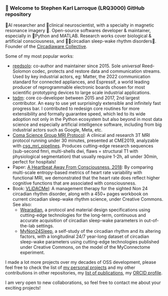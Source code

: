 ### 👋 Welcome to Stephen Karl Larroque (LRQ3000) GitHub repository

🤖AI researcher and 🧠clinical neuroscientist, with a specialty in magnetic resonance imagery 🔎. Open-source softwares developer & maintainer, especially in 🐍Python and MATLAB. Research works cover biological & artificial consciousness, and 🛌🏽circadian sleep-wake rhythm disorders🌙. Founder of the [Circadiaware Collective](https://github.com/circadiaware).

Some of my most popular works:
* [reedsolo](https://github.com/tomerfiliba-org/reedsolomon): co-author and maintainer since 2015. Sole *universal* Reed-Solomon codec, protects and restore data and communication streams. Used by key industrial actors, eg: Matter, the 2022 communication standard for connected appliances, and Espressif, a world leading producer of reprogrammable electronic boards chosen for most scientific prototyping devices to large scale industrial applications.
* [tqdm](https://github.com/tqdm/tqdm): core co-developer between 2015 and 2017, 2nd largest contributor. An easy to use yet surprisingly extensible and infinitely fast progress bar. I contributed to redesign core routines for more extensibility and formally guarantee speed, which led to its wide adoption not only in the Python ecosystem but also beyond in most data science and especially artificial intelligence software, including from big industrial actors such as Google, Meta, etc.
* [Coma Science Group MRI Protocol](https://github.com/lrq3000/mri_protocol): A clinical and research 3T MRI protocol running under 30 minutes, presented at CME2019, analyzable with [csg_mri_pipelines](https://github.com/lrq3000/csg_mri_pipelines). Produces cutting-edge research sequences (sub-second fmri, multi-shells dwi, flaws = structural T1 with physiological segmentation) that usually require 1-2h, all under 30min, perfect for hospitals!
* Paper: [A Heartbeat Away From Consciousness, 2018](https://pubmed.ncbi.nlm.nih.gov/30258400/): By comparing multi-scale entropy-based metrics of heart rate variability with functional MRI, we demonstrated that the heart rate does reflect higher cognitive functions that are associated with consciousness.
* Book: [VLiDACMel](https://circadiaware.github.io/VLiDACMel-entrainment-therapy-non24/SleepNon24VLiDACMel.html): A management therapy for the sighted Non 24 circadian rhythm disorder, along with a 450+ pages workbook on current circadian sleep-wake rhythm science, under Creative Commons. See also:
  * [Wearadian](https://github.com/Circadiaware/wearadian), a protocol and material design specifications using cutting-edge technologies for the long-term, continuous and accurate acquisition of circadian sleep-wake parameters in out-of-the-lab settings.
  * [MyNon24Sleep](https://figshare.com/projects/MyNon24_-_A_self-study_of_the_circadian_rhythm_and_its_altering_factors/101804), a self-study of the circadian rhythm and its altering factors, with a longitudinal 24/7 year-long dataset of circadian sleep-wake parameters using cutting-edge technologies published under Creative Commons, on the model of the MyConnectome experiment.

I made a lot more projects over my decades of OSS development, please feel free to check the list of [my personal projects](https://github.com/lrq3000?tab=repositories) and my other contributions in other repositories, my [list of publications](https://scholar.google.be/citations?user=Rj3IjYIAAAAJ), my [ORCID profile](https://orcid.org/0000-0002-6248-0957).

I am very open to new collaborations, so feel free to contact me about your exciting projects!

<!--
**lrq3000/lrq3000** is a ✨ _special_ ✨ repository because its `README.md` (this file) appears on your GitHub profile.

Here are some ideas to get you started:

- 🔭 I’m currently working on ...
- 🌱 I’m currently learning ...
- 👯 I’m looking to collaborate on ...
- 🤔 I’m looking for help with ...
- 💬 Ask me about ...
- 📫 How to reach me: ...
- 😄 Pronouns: ...
- ⚡ Fun fact: ...
-->
